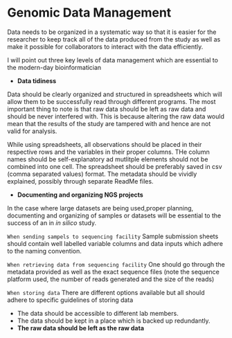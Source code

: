 # Genomic Data Management #

Data needs to be organized in a systematic way so that it is easier for the researcher to keep track all of the data produced from the study as well as make it possible
for collaborators to interact with the data efficiently.

I will point out three key levels of data management which are essential to the modern-day bioinformatician

- **Data tidiness**

Data should be clearly organized and structured in spreadsheets which will allow them to be successfully read through different programs.
The most important thing to note is that raw data should be left as raw data and should be never interfered with. This is because altering the raw data would mean that the
results of the study are tampered with and hence are not valid for analysis.

While using spreadsheets, all observations should be placed in their respective rows and the variables in their proper columns. THe column names should be
self-explanatory ad mutlitple elements should not be combined into one cell. The spreadsheet should be preferably saved in csv (comma separated values) format.
The metadata should be vividly explained, possibly through separate ReadMe files.

- **Documenting and organizing NGS projects**

In the case where large datasets are being used,proper planning, documenting and organizing of samples or datasets will be essential to the success of an in *_in silico_* study. 

`When sending sampels to sequencing facility`
Sample submission sheets should contain well labelled variable columns and data inputs which adhere to the naming convention.

`When retrieving data from sequencing facility`
One should go through the metadata provided as well as the exact sequence files (note the sequence platform used, the number of reads generated and the size of the reads)

`When storing data`
There are different options available but all should adhere to specific guidelines of storing data
- The data should be accessible to different lab members.
- The data should be kept in a place which is backed up redundantly.
- **The raw data should be left as the raw data**
